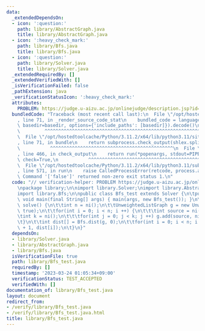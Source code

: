 ```yaml
---
data:
  _extendedDependsOn:
  - icon: ':question:'
    path: library/AbstractGraph.java
    title: library/AbstractGraph.java
  - icon: ':heavy_check_mark:'
    path: library/Bfs.java
    title: library/Bfs.java
  - icon: ':question:'
    path: library/Solver.java
    title: library/Solver.java
  _extendedRequiredBy: []
  _extendedVerifiedWith: []
  _isVerificationFailed: false
  _pathExtension: java
  _verificationStatusIcon: ':heavy_check_mark:'
  attributes:
    PROBLEM: https://judge.u-aizu.ac.jp/onlinejudge/description.jsp?id=ALDS1_11_C
  bundledCode: "Traceback (most recent call last):\n  File \"/opt/hostedtoolcache/Python/3.11.2/x64/lib/python3.11/site-packages/onlinejudge_verify/documentation/build.py\"\
    , line 71, in _render_source_code_stat\n    bundled_code = language.bundle(stat.path,\
    \ basedir=basedir, options={'include_paths': [basedir]}).decode()\n          \
    \         ^^^^^^^^^^^^^^^^^^^^^^^^^^^^^^^^^^^^^^^^^^^^^^^^^^^^^^^^^^^^^^^^^^^^^^^^^^^^^^^^^\n\
    \  File \"/opt/hostedtoolcache/Python/3.11.2/x64/lib/python3.11/site-packages/onlinejudge_verify/languages/user_defined.py\"\
    , line 71, in bundle\n    return subprocess.check_output(shlex.split(command))\n\
    \           ^^^^^^^^^^^^^^^^^^^^^^^^^^^^^^^^^^^^^^^^^^^^^\n  File \"/opt/hostedtoolcache/Python/3.11.2/x64/lib/python3.11/subprocess.py\"\
    , line 466, in check_output\n    return run(*popenargs, stdout=PIPE, timeout=timeout,\
    \ check=True,\n           ^^^^^^^^^^^^^^^^^^^^^^^^^^^^^^^^^^^^^^^^^^^^^^^^^^^^^^^^^\n\
    \  File \"/opt/hostedtoolcache/Python/3.11.2/x64/lib/python3.11/subprocess.py\"\
    , line 571, in run\n    raise CalledProcessError(retcode, process.args,\nsubprocess.CalledProcessError:\
    \ Command '['false']' returned non-zero exit status 1.\n"
  code: "// verification-helper: PROBLEM https://judge.u-aizu.ac.jp/onlinejudge/description.jsp?id=ALDS1_11_C\n\
    \npackage library;\n\nimport library.Solver;\nimport library.AbstractGraph;\n\
    import library.Bfs;\n\npublic class Bfs_test extends Solver {\n\tpublic static\
    \ void main(final String[] args) { main(args, new Bfs_test()); }\n\n\tpublic void\
    \ solve() {\n\t\tint n = ni();\n\t\tUnweightedListGraph g = new UnweightedListGraph(n,\
    \ true);\n\t\tfor(int i = 0; i < n; i ++) {\n\t\t\tint source = ni() - 1;\n\t\t\
    \tint k = ni();\n\t\t\tfor(int j = 0; j < k; j ++) g.add(source, ni() - 1);\n\t\
    \t}\n\t\tint dist[] = Bfs.dist(g, 0);\n\t\tfor(int i = 0; i < n; i ++) prtln(i\
    \ + 1, dist[i]);\n\t}\n}"
  dependsOn:
  - library/Solver.java
  - library/AbstractGraph.java
  - library/Bfs.java
  isVerificationFile: true
  path: library/Bfs_test.java
  requiredBy: []
  timestamp: '2023-03-24 01:05:34+09:00'
  verificationStatus: TEST_ACCEPTED
  verifiedWith: []
documentation_of: library/Bfs_test.java
layout: document
redirect_from:
- /verify/library/Bfs_test.java
- /verify/library/Bfs_test.java.html
title: library/Bfs_test.java
---
```

